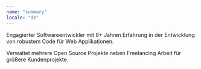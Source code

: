 ```yaml
---
name: "summary"
locale: "de"
---
```


Engagierter Softwareentwickler mit 8+ Jahren Erfahrung in der Entwicklung von robustem Code für Web Applikationen.

Verwaltet mehrere Open Source Projekte neben Freelancing Arbeit für größere Kundenprojekte.